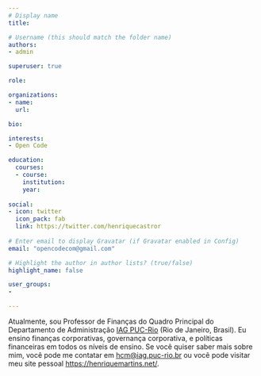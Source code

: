 ```yaml
---
# Display name
title: 

# Username (this should match the folder name)
authors:
- admin

superuser: true

role: 

organizations:
- name: 
  url: 

bio:

interests:
- Open Code

education:
  courses:
  - course: 
    institution:
    year: 
    
social:
- icon: twitter
  icon_pack: fab
  link: https://twitter.com/henriquecastror
  
# Enter email to display Gravatar (if Gravatar enabled in Config)
email: "opencodecom@gmail.com"

# Highlight the author in author lists? (true/false)
highlight_name: false

user_groups:
- 

---
```


Atualmente, sou Professor de Finanças do Quadro Principal do Departamento de Administração [IAG PUC-Rio](https://iag.puc-rio.br/) (Rio de Janeiro, Brasil). Eu ensino finanças corporativas, governança corporativa, e políticas financeiras em todos os níveis de ensino. Se você quiser saber mais sobre mim, você pode me contatar em hcm@iag.puc-rio.br ou você pode visitar meu site pessoal https://henriquemartins.net/.

